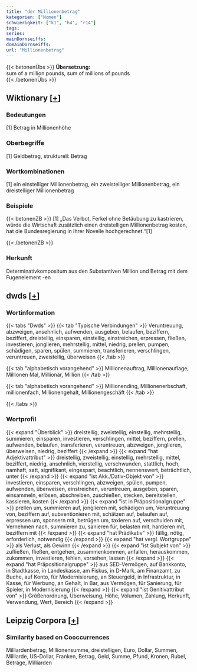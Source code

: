 ```yaml
---
title: "der Millionenbetrag"
kategorien: ["Nomen"]
schwierigkeit: ["k1", "h4", "r14"]
tags:
series:
mainDornseiffs:
domainDornseiffs:
url: "Millionenbetrag"
---
```


{{< betonenÜbs >}}
**Übersetzung:**  
sum of a million pounds, sum of millions of pounds  
{{< /betonenÜbs >}}

## Wiktionary [[+](https://de.wiktionary.org/wiki/Millionenbetrag)]

### Bedeutungen
[1] Betrag in Millionenhöhe  

### Oberbegriffe
[1] Geldbetrag, strukturell: Betrag  

### Wortkombinationen
[1] ein einstelliger Millionenbetrag, ein zweistelliger Millionenbetrag, ein dreistelliger Millionenbetrag  

### Beispiele
{{< betonenZB >}}
[1] „Das Verbot, Ferkel ohne Betäubung zu kastrieren, würde die Wirtschaft zusätzlich einen dreistelligen Millionenbetrag kosten, hat die Bundesregierung in ihrer Novelle hochgerechnet.“[1]  

{{< /betonenZB >}}
### Herkunft
Determinativkompositum aus den Substantiven Million und Betrag mit dem Fugenelement -en  



## dwds [[+](https://www.dwds.de/wb/Millionenbetrag)]

### Wortinformation
{{< tabs "Dwds" >}}
{{< tab "Typische Verbindungen" >}}
Veruntreuung, abzweigen, ansehnlich, aufwenden, ausgeben, belaufen, beziffern, beziffert, dreistellig, einsparen, einstellig, einstreichen, erpressen, fließen, investieren, jonglieren, mehrstellig, mittel, niedrig, prellen, pumpen, schädigen, sparen, spülen, summieren, transferieren, verschlingen, veruntreuen, zweistellig, überweisen
{{< /tab >}}

{{< tab "alphabetisch vorangehend" >}}
Millionenauftrag, Millionenauflage, Millionen Mal, Millionär, Million
{{< /tab >}}

{{< tab "alphabetisch vorangehend" >}}
Millionending, Millionenerbschaft, millionenfach, Millionengehalt, Millionengeschäft
{{< /tab >}}

{{< /tabs >}}

### Wortprofil
{{< expand "Überblick" >}} dreistellig, zweistellig, einstellig, mehrstellig, summieren, einsparen, investieren, verschlingen, mittel, beziffern, prellen, aufwenden, belaufen, transferieren, veruntreuen, abzweigen, jonglieren, überweisen, niedrig, beziffert {{< /expand >}}
{{< expand "hat Adjektivattribut" >}} dreistellig, zweistellig, einstellig, mehrstellig, mittel, beziffert, niedrig, ansehnlich, vierstellig, verschwunden, stattlich, hoch, namhaft, satt, signifikant, eingespart, beachtlich, nennenswert, beträchtlich, unter {{< /expand >}}
{{< expand "ist Akk./Dativ-Objekt von" >}} investieren, einsparen, verschlingen, abzweigen, spülen, pumpen, aufwenden, überweisen, einstreichen, veruntreuen, ausgeben, sparen, einsammeln, erlösen, abschreiben, zuschießen, stecken, bereitstellen, kassieren, kosten {{< /expand >}}
{{< expand "ist in Präpositionalgruppe" >}} prellen um, summieren auf, jonglieren mit, schädigen um, Veruntreuung von, beziffern auf, subventionieren mit, schätzen auf, belaufen auf, erpressen um, sponsern mit, betrügen um, taxieren auf, verschulden mit, Vernehmen nach, summieren zu, sanieren für, belasten mit, hantieren mit, beziffern mit {{< /expand >}}
{{< expand "hat Prädikativ" >}} fällig, nötig, erforderlich, notwendig {{< /expand >}}
{{< expand "hat vergl. Wortgruppe" >}} als Verlust, als Gewinn {{< /expand >}}
{{< expand "ist Subjekt von" >}} zufließen, fließen, entgehen, zusammenkommen, anfallen, herauskommen, zukommen, investieren, fehlen, vorsehen, lassen {{< /expand >}}
{{< expand "hat Präpositionalgruppe" >}} aus SED-Vermögen, auf Bankkonto, in Stadtkasse, in Landeskasse, am Fiskus, in D-Mark, am Finanzamt, zu Buche, auf Konto, für Modernisierung, an Steuergeld, in Infrastruktur, in Kasse, für Werbung, an Gehalt, in Bar, aus Vermögen, für Sanierung, für Spieler, in Modernisierung {{< /expand >}}
{{< expand "ist Genitivattribut von" >}} Größenordnung, Überweisung, Höhe, Volumen, Zahlung, Herkunft, Verwendung, Wert, Bereich {{< /expand >}}

## Leipzig Corpora [[+](https://corpora.uni-leipzig.de/en/res?word=Millionenbetrag&corpusId=deu_newscrawl-public_2018)]


### Similarity based on Cooccurrences
Milliardenbetrag, Millionensumme, dreistelligen, Euro, Dollar, Summen, Milliarde, US-Dollar, Franken, Betrag, Geld, Summe, Pfund, Kronen, Rubel, Beträge, Milliarden

